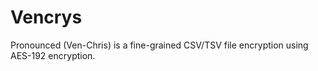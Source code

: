 # Vencrys
Pronounced (Ven-Chris) is a fine-grained CSV/TSV file encryption using AES-192 encryption.
